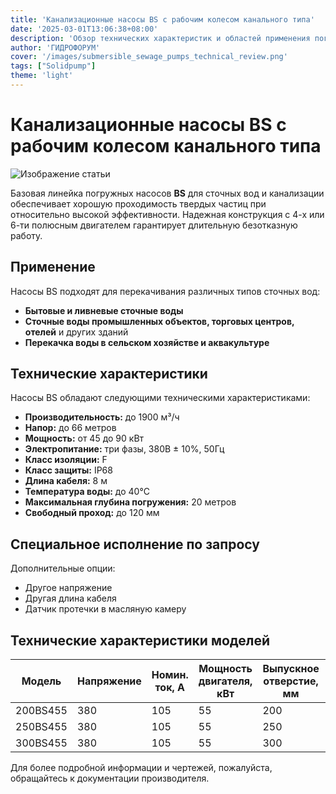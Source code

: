 ```yaml
---
title: 'Канализационные насосы BS с рабочим колесом канального типа'
date: '2025-03-01T13:06:38+08:00'
description: 'Обзор технических характеристик и областей применения погружных насосов BS от Solidpump для перекачивания сточных вод.'
author: 'ГИДРОФОРУМ'
cover: '/images/submersible_sewage_pumps_technical_review.png'
tags: ["Solidpump"]
theme: 'light'
---
```


# Канализационные насосы BS с рабочим колесом канального типа

![Изображение статьи](/images/submersible_sewage_pumps_technical_review.png)

Базовая линейка погружных насосов **BS** для сточных вод и канализации обеспечивает хорошую проходимость твердых частиц при относительно высокой эффективности. Надежная конструкция с 4-х или 6-ти полюсным двигателем гарантирует длительную безотказную работу.

## Применение

Насосы BS подходят для перекачивания различных типов сточных вод:

- **Бытовые и ливневые сточные воды**
- **Сточные воды промышленных объектов, торговых центров, отелей** и других зданий
- **Перекачка воды в сельском хозяйстве и аквакультуре**

## Технические характеристики

Насосы BS обладают следующими техническими характеристиками:

- **Производительность:** до 1900 м³/ч
- **Напор:** до 66 метров
- **Мощность:** от 45 до 90 кВт
- **Электропитание:** три фазы, 380В ± 10%, 50Гц
- **Класс изоляции:** F
- **Класс защиты:** IP68
- **Длина кабеля:** 8 м
- **Температура воды:** до 40°C
- **Максимальная глубина погружения:** 20 метров
- **Свободный проход:** до 120 мм

## Специальное исполнение по запросу

Дополнительные опции:

- Другое напряжение
- Другая длина кабеля
- Датчик протечки в масляную камеру

## Технические характеристики моделей

| Модель  | Напряжение | Номин. ток, А   | Мощность двигателя, кВт  | Выпускное отверстие, мм  | Номин. подача, м³/ч  | Номин. напор, м  | Макс. подача, м³/ч  | Макс. напор, м  | Свободный проход, мм |
|---------|------------|-----------------|--------------------------|---------------------------|-----------------------|------------------|---------------------|-----------------|----------------------|
| 200BS455| 380        | 105             | 55                       | 200                       | 300                   | 36               | 630                 | 51              | 80                   |
| 250BS455| 380        | 105             | 55                       | 250                       | 500                   | 25               | 920                 | 42              | 90                   |
| 300BS455| 380        | 105             | 55                       | 300                       | 800                   | 18               | 1210                | 33              | 90                   |

Для более подробной информации и чертежей, пожалуйста, обращайтесь к документации производителя.